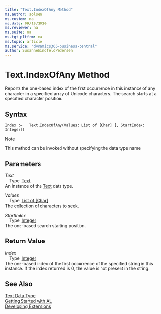 ```yaml
---
title: "Text.IndexOfAny Method"
ms.author: solsen
ms.custom: na
ms.date: 09/15/2020
ms.reviewer: na
ms.suite: na
ms.tgt_pltfrm: na
ms.topic: article
ms.service: "dynamics365-business-central"
author: SusanneWindfeldPedersen
---
```

[//]: # (START>DO_NOT_EDIT)
[//]: # (IMPORTANT:Do not edit any of the content between here and the END>DO_NOT_EDIT.)
[//]: # (Any modifications should be made in the .xml files in the ModernDev repo.)
# Text.IndexOfAny Method
Reports the one-based index of the first occurrence in this instance of any character in a specified array of Unicode characters. The search starts at a specified character position.


## Syntax
```
Index :=   Text.IndexOfAny(Values: List of [Char] [, StartIndex: Integer])
```
> [!NOTE]  
> This method can be invoked without specifying the data type name.  
## Parameters
*Text*  
&emsp;Type: [Text](text-data-type.md)  
An instance of the [Text](text-data-type.md) data type.  

*Values*  
&emsp;Type: [List of [Char]](../list/list-data-type.md)  
The collection of characters to seek.
        
*StartIndex*  
&emsp;Type: [Integer](../integer/integer-data-type.md)  
The one-based search starting position.  


## Return Value
*Index*  
&emsp;Type: [Integer](../integer/integer-data-type.md)  
The one-based index of the first occurrence of the specified string in this instance. If the index returned is 0, the value is not present in the string.  


[//]: # (IMPORTANT: END>DO_NOT_EDIT)
## See Also
[Text Data Type](text-data-type.md)  
[Getting Started with AL](../../devenv-get-started.md)  
[Developing Extensions](../../devenv-dev-overview.md)